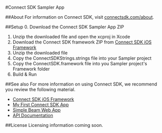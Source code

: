 #Connect SDK Sampler App

##About
For information on Connect SDK, visit [connectsdk.com/about](http://www.connectsdk.com/about/).

##Setup
0. Download the Connect SDK Sampler App ZIP
1. Unzip the downloaded file and open the xcproj in Xcode
2. Download the Connect SDK framework ZIP from [Connect SDK iOS Framework](http://github.com/ConnectSDK/Connect-SDK-iOS-Framework)
3. Unzip the downloaded file
4. Copy the ConnectSDKStrings.strings file into your Sampler project
5. Copy the ConnectSDK.framework file into you Sampler project's Framework folder
6. Build & Run

##See also
For more information on using Connect SDK, we recommend you review the following material.

- [Connect SDK iOS Framework](http://github.com/ConnectSDK/Connect-SDK-iOS-Framework)
- [My First Connect SDK App](http://connectsdk.com/getting-started/my-first-iphone-app/)
- [Simple Beam Web App](http://github.com/ConnectSDK/Sample-Beam-Web-App-iOS)
- [API Documentation](http://connectsdk.com/docs/iosapi/)

##License
Licensing information coming soon.

